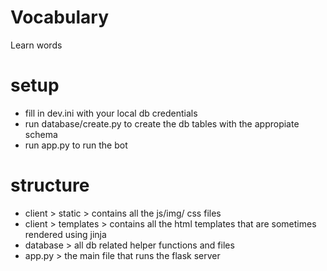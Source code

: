 # Vocabulary
Learn words


# setup 
- fill in dev.ini with your local db credentials
- run database/create.py to create the db tables with the appropiate schema
- run app.py to run the bot

# structure

- client > static > contains all the js/img/ css  files
- client > templates > contains all the html templates that are sometimes rendered using jinja 
- database > all db related helper functions and files
- app.py > the main file that runs the flask server

